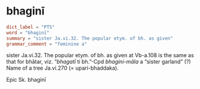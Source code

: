 # bhaginī

``` toml
dict_label = "PTS"
word = "bhaginī"
summary = "sister Ja.vi.32. The popular etym. of bh. as given"
grammar_comment = "feminine a"
```

sister Ja.vi.32. The popular etym. of bh. as given at Vb\-a.108 is the same as that for bhātar, viz. “*bhagatī* ti bh.”\-Cpd *bhagini\-māla* a “sister garland” (?) Name of a tree Ja.vi.270 (= upari\-bhaddaka).

Epic Sk. bhaginī

